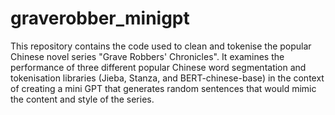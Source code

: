 # graverobber_minigpt


This repository contains the code used to clean and tokenise the popular Chinese novel series "Grave Robbers' Chronicles". It examines the performance of three different popular Chinese word segmentation and tokenisation libraries (Jieba, Stanza, and BERT-chinese-base) in the context of creating a mini GPT that generates random sentences that would mimic the content and style of the series.
